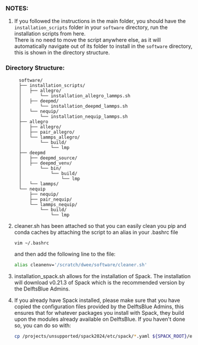 ### NOTES:
1. If you followed the instructions in the main folder, you should have the `installation_scripts` folder in your `software` directory, run the installation scripts from here.  
   There is no need to move the script anywhere else, as it will automatically navigate out of its folder to install in the `software` directory, this is shown in the directory
   structure.

### Directory Structure:

```
	 software/
	 ├── installation_scripts/
	 │   ├── allegro/
	 │       └── installation_allegro_lammps.sh
	 │   ├── deepmd/
	 │       └── installation_deepmd_lammps.sh
	 │   └── nequip/
	 │       └── installation_nequip_lammps.sh
	 ├── allegro
	 │   ├── allegro/
	 │   ├── pair_allegro/
	 │   └── lammps_allegro/
	 │       └── build/
	 │           └── lmp
	 ├── deepmd
	 │   ├── deepmd_source/
	 │   ├── deepmd_venv/
	 │   	 └── bin/
	 │           └── build/
	 │               └── lmp
	 │   └── lammps/
	 └── nequip
	     ├── nequip/
	     ├── pair_nequip/
	     └── lammps_nequip/
	         └── build/
	             └── lmp
```
2. cleaner.sh has been attached so that you can easily clean you pip and conda caches by attaching the script to an alias in your .bashrc file
   ```bash
   vim ~/.bashrc
   ```
   and then add the following line to the file:
   ```bash
   alias cleanenv='/scratch/dwee/software/cleaner.sh'
   ```
3. installation_spack.sh allows for the installation of Spack. The installation will download v0.21.3 of Spack which is the recommended version by the DelftsBlue
   Admins.
   
5. If you already have Spack installed, please make sure that you have copied the configuration files provided by the DelftsBlue Admins, this ensures
   that for whatever packages you install with Spack, they build upon the modules already available on DelftsBlue. If you haven't done so, you can do so with:
   ```bash
   cp /projects/unsupported/spack2024/etc/spack/*.yaml ${SPACK_ROOT}/etc/spack/
   ```
